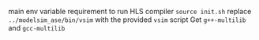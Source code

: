 main env variable requirement to run HLS compiler
`source init.sh`
replace `../modelsim_ase/bin/vsim` with the provided `vsim` script
Get `g++-multilib` and `gcc-multilib`

